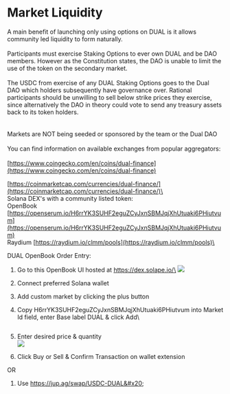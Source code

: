# Market Liquidity

A main benefit of launching only using options on DUAL is it allows community led liquidity to form naturally. \
\
Participants must exercise Staking Options to ever own DUAL and be DAO members. However as the Constitution states, the DAO is unable to limit the use of the token on the secondary market.\
\
The USDC from exercise of any DUAL Staking Options goes to the Dual DAO which holders subsequently have governance over. Rational participants should be unwilling to sell below strike prices they exercise, since alternatively the DAO in theory could vote to send any treasury assets back to its token holders.\
\
\
Markets are NOT being seeded or sponsored by the team or the Dual DAO\
\
You can find information on available exchanges from popular aggregators:\
\
[https://www.coingecko.com/en/coins/dual-finance](https://www.coingecko.com/en/coins/dual-finance)

[https://coinmarketcap.com/currencies/dual-finance/](https://coinmarketcap.com/currencies/dual-finance/)\
\
Solana DEX's with a community listed token:\
OpenBook [https://openserum.io/H6rrYK3SUHF2eguZCyJxnSBMJqjXhUtuaki6PHiutvum](https://openserum.io/H6rrYK3SUHF2eguZCyJxnSBMJqjXhUtuaki6PHiutvum) \
Raydium [https://raydium.io/clmm/pools](https://raydium.io/clmm/pools)\


DUAL OpenBook Order Entry:

1. Go to this OpenBook UI hosted at https://dex.solape.io/\
   ![](https://lh6.googleusercontent.com/0ubgaWuUfpamOj4MuZr3G211TPr4OsK0avigUUhlgWwaC4TPWULCMei4mYtOxiuBzMiy1jKXboQ\_cHzojILTDPqbq9F2v6XnInnszuGgBsIdDmZSbUKVkqN1r-Y3zkd6xbj-3APP1\_CrmI8vitLMa4Y)
2. Connect preferred Solana wallet
3. Add custom market by clicking the plus button
4.  Copy H6rrYK3SUHF2eguZCyJxnSBMJqjXhUtuaki6PHiutvum into Market Id field, enter Base label DUAL & click Add\


    <figure><img src="https://lh4.googleusercontent.com/sG6j3ggb3N8jIFl6Vc6OQH7tQkFFChrTyKcAHtHX5qv1XYsLSkqSXxOaeNPLYRSX-WZ_I_yP2pdzRikI0f_C6Q1RfZviu_6uKWDHGn1RGLij5JfBISks2IrkPqixZzTh6O6rvJRAt1nVrhsM7htgm3Q" alt=""><figcaption></figcaption></figure>
5. Enter desired price & quantity\
   ![](https://lh6.googleusercontent.com/miutdHABj2XqE9PEZtSoK9UwOsqAetvY\_bdKJZor-umt0GFBMxVwaSVGCoV6Hkg1ZoqLr8phBQugEAF38EjtAzZJrjJdm2pffgCkzOi5oVbin7kxqeSiN4tRDZcdzFwweKH6meXyKiSZF8dU8jOLKHo)
6. Click Buy or Sell & Confirm Transaction on wallet extension

OR

1. Use https://jup.ag/swap/USDC-DUAL&#x20;
